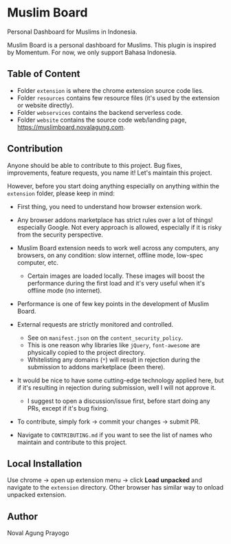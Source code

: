 # Muslim Board

Personal Dashboard for Muslims in Indonesia.

Muslim Board is a personal dashboard for Muslims. This plugin is inspired by Momentum. For now, we only support Bahasa Indonesia.

## Table of Content

- Folder `extension` is where the chrome extension source code lies.
- Folder `resources` contains few resource files (it's used by the extension or website directly).
- Folder `webservices` contains the backend serverless code.
- Folder `website` contains the source code web/landing page, https://muslimboard.novalagung.com.

## Contribution

Anyone should be able to contribute to this project. Bug fixes, improvements, feature requests, you name it! Let's maintain this project.

However, before you start doing anything especially on anything within the `extension` folder, please keep in mind:

- First thing, you need to understand how browser extension work.
- Any browser addons marketplace has strict rules over a lot of things! especially Google. Not every approach is allowed, especially if it is risky from the security perspective.
- Muslim Board extension needs to work well across any computers, any browsers, on any condition: slow internet, offline mode, low-spec computer, etc.

    - Certain images are loaded locally. These images will boost the performance during the first load and it's very useful when it's offline mode (no internet).

- Performance is one of few key points in the development of Muslim Board.
- External requests are strictly monitored and controlled.

    - See on `manifest.json` on the `content_security_policy`.
    - This is one reason why libraries like `jQuery`, `font-awesome` are physically copied to the project directory.
    - Whitelisting any domains (`*`) will result in rejection during the submission to addons marketplace (been there).

- It would be nice to have some cutting-edge technology applied here, but if it's resulting in rejection during submission, well I will not approve it.

    - I suggest to open a discussion/issue first, before start doing any PRs, except if it's bug fixing.

- To contribute, simply fork → commit your changes → submit PR.
- Navigate to `CONTRIBUTING.md` if you want to see the list of names who maintain and contribute to this project.

## Local Installation

Use chrome → open up extension menu → click **Load unpacked** and navigate to the `extension` directory. Other browser has similar way to onload unpacked extension.

## Author

Noval Agung Prayogo
